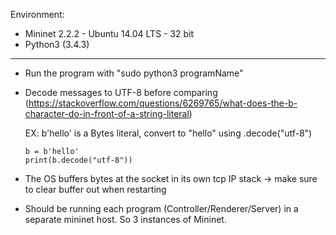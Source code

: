 Environment:
* Mininet 2.2.2 - Ubuntu 14.04 LTS - 32 bit
* Python3 (3.4.3)
------------

* Run the program with "sudo python3 programName"
* Decode messages to UTF-8 before comparing (https://stackoverflow.com/questions/6269765/what-does-the-b-character-do-in-front-of-a-string-literal)
    
    EX: b'hello' is a Bytes literal, convert to "hello" using .decode("utf-8")
    ```
    b = b'hello'
    print(b.decode("utf-8"))
    ```

* The OS buffers bytes at the socket in its own tcp IP stack -> make sure to clear buffer out when restarting
* Should be running each program (Controller/Renderer/Server) in a separate mininet host. So 3 instances of Mininet.
